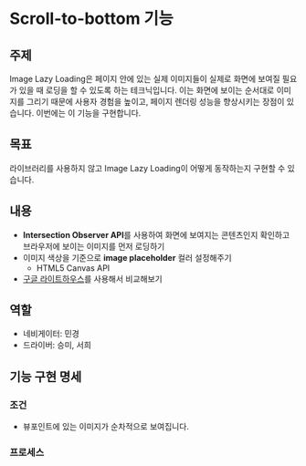 # Scroll-to-bottom 기능

## 주제

Image Lazy Loading은 페이지 안에 있는 실제 이미지들이 실제로 화면에 보여질 필요가 있을 때 로딩을 할 수 있도록 하는 테크닉입니다. 이는 화면에 보이는 순서대로 이미지를 그리기 때문에 사용자 경험을 높이고, 페이지 렌더링 성능을 향상시키는 장점이 있습니다. 이번에는 이 기능을 구현합니다.

## 목표

라이브러리를 사용하지 않고 Image Lazy Loading이 어떻게 동작하는지 구현할 수 있습니다.

## 내용

- **Intersection Observer API**를 사용하여 화면에 보여지는 콘텐츠인지 확인하고 브라우저에 보이는 이미지를 먼저 로딩하기
- 이미지 색상을 기준으로 **image placeholder** 컬러 설정해주기
  - HTML5 Canvas API
- [구글 라이트하우스](https://developer.chrome.com/docs/lighthouse/overview?hl=ko)를 사용해서 비교해보기

## 역할

- 네비게이터: 민경
- 드라이버: 승미, 서희

## 기능 구현 명세

### 조건

- 뷰포인트에 있는 이미지가 순차적으로 보여집니다.

### 프로세스
